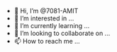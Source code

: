 - 👋 Hi, I’m @7081-AMIT
- 👀 I’m interested in ...
- 🌱 I’m currently learning ...
- 💞️ I’m looking to collaborate on ...
- 📫 How to reach me ...

<!---
7081-AMIT/7081-AMIT is a ✨ special ✨ repository because its `README.md` (this file) appears on your GitHub profile.
You can click the Preview link to take a look at your changes.
--->

